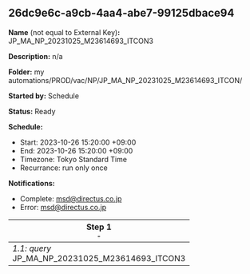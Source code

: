 ## 26dc9e6c-a9cb-4aa4-abe7-99125dbace94

**Name** (not equal to External Key)**:** JP_MA_NP_20231025_M23614693_ITCON3

**Description:** n/a

**Folder:** my automations/PROD/vac/NP/JP_MA_NP_20231025_M23614693_ITCON/

**Started by:** Schedule

**Status:** Ready

**Schedule:**

* Start: 2023-10-26 15:20:00 +09:00
* End: 2023-10-26 15:20:00 +09:00
* Timezone: Tokyo Standard Time
* Recurrance: run only once

**Notifications:**

* Complete: msd@directus.co.jp
* Error: msd@directus.co.jp

| Step 1<br>_<small>-</small>_ |
| --- |
| _1.1: query_<br>JP_MA_NP_20231025_M23614693_ITCON3 |
